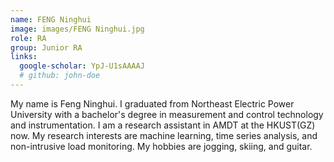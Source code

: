 ```yaml
---
name: FENG Ninghui
image: images/FENG Ninghui.jpg
role: RA
group: Junior RA
links:
  google-scholar: YpJ-U1sAAAAJ
  # github: john-doe
---
```


My name is Feng Ninghui. I graduated from Northeast Electric Power University with a bachelor's degree in measurement and control technology and instrumentation. I am a research assistant in AMDT at the HKUST(GZ) now. My research interests are machine learning, time series analysis, and non-intrusive load monitoring. My hobbies are jogging, skiing, and guitar.
